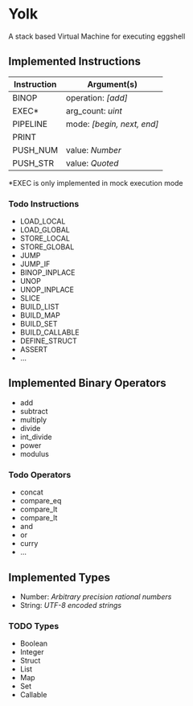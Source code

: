# Yolk

A stack based Virtual Machine for executing eggshell

## Implemented Instructions

| Instruction | Argument(s) |
| ----------- | --------- |
| BINOP       | operation: *[add]* |
| EXEC*       | arg_count: *uint*   |
| PIPELINE    | mode: *[begin, next, end]* |
| PRINT       |  |
| PUSH_NUM    | value: *Number* |
| PUSH_STR    | value: *Quoted* |

*EXEC is only implemented in mock execution mode

### Todo Instructions

* LOAD_LOCAL
* LOAD_GLOBAL
* STORE_LOCAL
* STORE_GLOBAL
* JUMP
* JUMP_IF
* BINOP_INPLACE
* UNOP
* UNOP_INPLACE
* SLICE
* BUILD_LIST
* BUILD_MAP
* BUILD_SET
* BUILD_CALLABLE
* DEFINE_STRUCT
* ASSERT
* ...


## Implemented Binary Operators

* add
* subtract
* multiply
* divide
* int_divide
* power
* modulus

### Todo Operators

* concat
* compare_eq
* compare_lt
* compare_lt
* and
* or
* curry
* ...

## Implemented Types

* Number: *Arbitrary precision rational numbers*
* String: *UTF-8 encoded strings*

### TODO Types

* Boolean
* Integer
* Struct
* List
* Map
* Set
* Callable